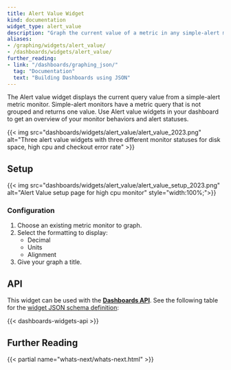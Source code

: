 ```yaml
---
title: Alert Value Widget
kind: documentation
widget_type: alert_value
description: "Graph the current value of a metric in any simple-alert metric monitor defined on your system."
aliases:
- /graphing/widgets/alert_value/
- /dashboards/widgets/alert_value/
further_reading:
- link: "/dashboards/graphing_json/"
  tag: "Documentation"
  text: "Building Dashboards using JSON"
---
```


The Alert value widget displays the current query value from a simple-alert metric monitor. Simple-alert monitors have a metric query that is not grouped and returns one value. Use Alert value widgets in your dashboard to get an overview of your monitor behaviors and alert statuses.

{{< img src="dashboards/widgets/alert_value/alert_value_2023.png" alt="Three alert value widgets with three different monitor statuses for disk space, high cpu and checkout error rate" >}}

## Setup
{{< img src="dashboards/widgets/alert_value/alert_value_setup_2023.png" alt="Alert Value setup page for high cpu monitor" style="width:100%;">}}

### Configuration

1. Choose an existing metric monitor to graph.
2. Select the formatting to display:
    * Decimal
    * Units
    * Alignment
3. Give your graph a title.

## API

This widget can be used with the **[Dashboards API][1]**. See the following table for the [widget JSON schema definition][2]:

{{< dashboards-widgets-api >}}

## Further Reading

{{< partial name="whats-next/whats-next.html" >}}

[1]: /api/v1/dashboards/
[2]: /dashboards/graphing_json/widget_json/
